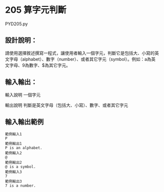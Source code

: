 # 205 算字元判斷
PYD205.py
## 設計說明：
請使用選擇敘述撰寫一程式，讓使用者輸入一個字元，判斷它是包括大、小寫的英文字母（alphabet）、數字（number）、或者其它字元（symbol）。例如：a為英文字母、9為數字、$為其它字元。

## 輸入輸出：
輸入說明
一個字元

輸出說明
判斷是英文字母（包括大、小寫）、數字、或者其它字元

## 輸入輸出範例
```
範例輸入1
P
範例輸出1
P is an alphabet.
範例輸入2
@
範例輸出2
@ is a symbol.
範例輸入3
7
範例輸出3
7 is a number.
```
